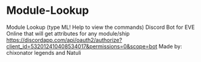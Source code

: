 # Module-Lookup
Module Lookup (type ML! Help to view the commands)
Discord Bot for EVE Online that will get attributes for any module/ship
https://discordapp.com/api/oauth2/authorize?client_id=532012410408534017&permissions=0&scope=bot
Made by: chixonator legends and Natuli
